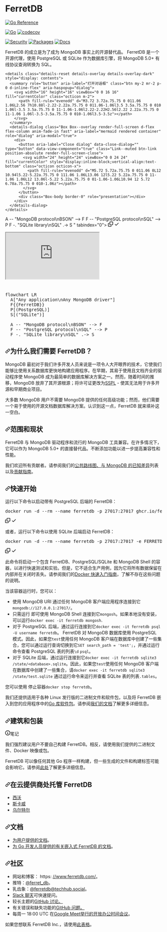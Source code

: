 # FerretDB

[![Go Reference](https://pkg.go.dev/badge/github.com/FerretDB/FerretDB/ferretdb.svg)](https://pkg.go.dev/github.com/FerretDB/FerretDB/ferretdb)

[![Go](https://github.com/FerretDB/FerretDB/actions/workflows/go.yml/badge.svg?branch=main)](https://github.com/FerretDB/FerretDB/actions/workflows/go.yml)
[![codecov](https://codecov.io/gh/FerretDB/FerretDB/branch/main/graph/badge.svg?token=JZ56XFT3DM)](https://codecov.io/gh/FerretDB/FerretDB)

[![Security](https://github.com/FerretDB/FerretDB/actions/workflows/security.yml/badge.svg?branch=main)](https://github.com/FerretDB/FerretDB/actions/workflows/security.yml)
[![Packages](https://github.com/FerretDB/FerretDB/actions/workflows/packages.yml/badge.svg?branch=main)](https://github.com/FerretDB/FerretDB/actions/workflows/packages.yml)
[![Docs](https://github.com/FerretDB/FerretDB/actions/workflows/docs.yml/badge.svg?branch=main)](https://github.com/FerretDB/FerretDB/actions/workflows/docs.yml)

<p dir="auto"><font style="vertical-align: inherit;"><font style="vertical-align: inherit;">FerretDB 的成立是为了成为 MongoDB 事实上的开源替代品。 FerretDB 是一个开源代理，使用 PostgreSQL 或 SQLite 作为数据库引擎，将 MongoDB 5.0+ 有线协议查询转换为 SQL。</font></font></p>
<section class="js-render-needs-enrichment render-needs-enrichment position-relative" data-identity="304f277b-708c-4bfa-a19d-8527a73ee434" data-host="https://viewscreen.githubusercontent.com" data-src="https://viewscreen.githubusercontent.com/markdown/mermaid?docs_host=https%3A%2F%2Fdocs.github.com" data-type="mermaid" aria-label="美人鱼渲染的输出容器">
  <div class="js-render-enrichment-target" data-json="{&quot;data&quot;:&quot;flowchart LR\n  A[\&quot;Any application\\nAny MongoDB driver\&quot;]\n  F{{FerretDB}}\n  P[(PostgreSQL)]\n  S[(\&quot;SQLite\&quot;)]\n\n  A -- \&quot;MongoDB protocol\\nBSON\&quot; --&amp;gt; F\n  F -- \&quot;PostgreSQL protocol\\nSQL\&quot; --&amp;gt; P\n  F -. \&quot;SQLite library\\nSQL\&quot; .-&amp;gt; S\n&quot;}" data-plain="flowchart LR
  A[&quot;Any application\nAny MongoDB driver&quot;]
  F{{FerretDB}}
  P[(PostgreSQL)]
  S[(&quot;SQLite&quot;)]

  A -- &quot;MongoDB protocol\nBSON&quot; --> F
  F -- &quot;PostgreSQL protocol\nSQL&quot; --> P
  F -. &quot;SQLite library\nSQL&quot; .-> S
" dir="auto"><!----><!----><div class="position-absolute top-0 pr-2 width-full d-flex flex-justify-end flex-items-center">
    
    <details class="details-reset details-overlay details-overlay-dark" style="display: contents">
      <summary role="button" aria-label="打开对话框" class="btn my-2 mr-2 p-0 d-inline-flex" aria-haspopup="dialog">
        <svg width="16" height="16" viewBox="0 0 16 16" fill="currentColor" class="octicon m-2">
          <path fill-rule="evenodd" d="M3.72 3.72a.75.75 0 011.06 1.06L2.56 7h10.88l-2.22-2.22a.75.75 0 011.06-1.06l3.5 3.5a.75.75 0 010 1.06l-3.5 3.5a.75.75 0 11-1.06-1.06l2.22-2.22H2.56l2.22 2.22a.75.75 0 11-1.06 1.06l-3.5-3.5a.75.75 0 010-1.06l3.5-3.5z"></path>
        </svg>
      </summary>
      <details-dialog class="Box Box--overlay render-full-screen d-flex flex-column anim-fade-in fast" aria-label="mermaid rendered container" role="dialog" aria-modal="true">
        <div>
          <button aria-label="Close dialog" data-close-dialog="" type="button" data-view-component="true" class="Link--muted btn-link position-absolute render-full-screen-close">
            <svg width="24" height="24" viewBox="0 0 24 24" fill="currentColor" style="display:inline-block;vertical-align:text-bottom" class="octicon octicon-x">
              <path fill-rule="evenodd" d="M5.72 5.72a.75.75 0 011.06 0L12 10.94l5.22-5.22a.75.75 0 111.06 1.06L13.06 12l5.22 5.22a.75.75 0 11-1.06 1.06L12 13.06l-5.22 5.22a.75.75 0 01-1.06-1.06L10.94 12 5.72 6.78a.75.75 0 010-1.06z"></path>
            </svg>
          </button>
          <div class="Box-body border-0" role="presentation"></div>
        </div>
      </details-dialog>
    </details>
  <!----><clipboard-copy class="btn my-2 js-clipboard-copy p-0 d-inline-flex tooltipped-no-delay" role="button" data-copy-feedback="Copied!" data-tooltip-direction="s" aria-label="复制美人鱼代码" value="flowchart LR
  A[&quot;Any application\nAny MongoDB driver&quot;]
  F{{FerretDB}}
  P[(PostgreSQL)]
  S[(&quot;SQLite&quot;)]

  A -- &quot;MongoDB protocol\nBSON&quot; --> F
  F -- &quot;PostgreSQL protocol\nSQL&quot; --> P
  F -. &quot;SQLite library\nSQL&quot; .-> S
" tabindex="0">
    <svg aria-hidden="true" height="16" viewBox="0 0 16 16" version="1.1" width="16" class="octicon octicon-copy js-clipboard-copy-icon m-2">
      <path fill-rule="evenodd" d="M0 6.75C0 5.784.784 5 1.75 5h1.5a.75.75 0 010 1.5h-1.5a.25.25 0 00-.25.25v7.5c0 .138.112.25.25.25h7.5a.25.25 0 00.25-.25v-1.5a.75.75 0 011.5 0v1.5A1.75 1.75 0 019.25 16h-7.5A1.75 1.75 0 010 14.25v-7.5z"></path>
      <path fill-rule="evenodd" d="M5 1.75C5 .784 5.784 0 6.75 0h7.5C15.216 0 16 .784 16 1.75v7.5A1.75 1.75 0 0114.25 11h-7.5A1.75 1.75 0 015 9.25v-7.5zm1.75-.25a.25.25 0 00-.25.25v7.5c0 .138.112.25.25.25h7.5a.25.25 0 00.25-.25v-7.5a.25.25 0 00-.25-.25h-7.5z"></path>
    </svg>
    <svg aria-hidden="true" height="16" viewBox="0 0 16 16" version="1.1" width="16" class="octicon octicon-check js-clipboard-check-icon color-fg-success d-none m-2">
      <path fill-rule="evenodd" d="M13.78 4.22a.75.75 0 010 1.06l-7.25 7.25a.75.75 0 01-1.06 0L2.22 9.28a.75.75 0 011.06-1.06L6 10.94l6.72-6.72a.75.75 0 011.06 0z"></path>
    </svg>
  </clipboard-copy>
  </div><!---->
    <div class="render-container color-bg-transparent js-render-target p-0 is-render-automatic is-render-requested is-render-ready" data-identity="304f277b-708c-4bfa-a19d-8527a73ee434" data-host="https://viewscreen.githubusercontent.com" data-type="mermaid" style="height: 180px;">
      <iframe role="presentation" class="render-viewer" sandbox="allow-scripts allow-same-origin allow-top-navigation allow-popups" src="https://viewscreen.githubusercontent.com/markdown/mermaid?docs_host=https%3A%2F%2Fdocs.github.com&amp;color_mode=light#304f277b-708c-4bfa-a19d-8527a73ee434" name="304f277b-708c-4bfa-a19d-8527a73ee434" data-content="{&quot;data&quot;:&quot;flowchart LR\n  A[\&quot;Any application\\nAny MongoDB driver\&quot;]\n  F{{FerretDB}}\n  P[(PostgreSQL)]\n  S[(\&quot;SQLite\&quot;)]\n\n  A -- \&quot;MongoDB protocol\\nBSON\&quot; --&amp;gt; F\n  F -- \&quot;PostgreSQL protocol\\nSQL\&quot; --&amp;gt; P\n  F -. \&quot;SQLite library\\nSQL\&quot; .-&amp;gt; S\n&quot;}">
      </iframe>
    </div>
  <!----><!----></div>
  <span class="js-render-enrichment-loader d-flex flex-justify-center flex-items-center width-full" style="min-height:100px" role="presentation" hidden="">
    <svg style="box-sizing: content-box; color: var(--color-icon-primary);" width="16" height="16" viewBox="0 0 16 16" fill="none" data-view-component="true" class="octospinner mx-auto anim-rotate">
  <circle cx="8" cy="8" r="7" stroke="currentColor" stroke-opacity="0.25" stroke-width="2" vector-effect="non-scaling-stroke" fill="none"></circle>
  <path d="M15 8a7.002 7.002 0 00-7-7" stroke="currentColor" stroke-width="2" stroke-linecap="round" vector-effect="non-scaling-stroke"></path>
</svg>
  </span>
<div class="js-render-enrichment-fallback"><div class="render-plaintext-hidden" dir="auto">
      <pre lang="mermaid" aria-label="Raw mermaid code">flowchart LR<font></font>
  A["Any application\nAny MongoDB driver"]<font></font>
  F{{FerretDB}}<font></font>
  P[(PostgreSQL)]<font></font>
  S[("SQLite")]<font></font>
<font></font>
  A -- "MongoDB protocol\nBSON" --&gt; F<font></font>
  F -- "PostgreSQL protocol\nSQL" --&gt; P<font></font>
  F -. "SQLite library\nSQL" .-&gt; S<font></font>
</pre>
    </div></div></section>

<h2 tabindex="-1" dir="auto"><a id="user-content-why-do-we-need-ferretdb" class="anchor" aria-hidden="true" tabindex="-1" href="#why-do-we-need-ferretdb"><svg class="octicon octicon-link" viewBox="0 0 16 16" version="1.1" width="16" height="16" aria-hidden="true"><path d="m7.775 3.275 1.25-1.25a3.5 3.5 0 1 1 4.95 4.95l-2.5 2.5a3.5 3.5 0 0 1-4.95 0 .751.751 0 0 1 .018-1.042.751.751 0 0 1 1.042-.018 1.998 1.998 0 0 0 2.83 0l2.5-2.5a2.002 2.002 0 0 0-2.83-2.83l-1.25 1.25a.751.751 0 0 1-1.042-.018.751.751 0 0 1-.018-1.042Zm-4.69 9.64a1.998 1.998 0 0 0 2.83 0l1.25-1.25a.751.751 0 0 1 1.042.018.751.751 0 0 1 .018 1.042l-1.25 1.25a3.5 3.5 0 1 1-4.95-4.95l2.5-2.5a3.5 3.5 0 0 1 4.95 0 .751.751 0 0 1-.018 1.042.751.751 0 0 1-1.042.018 1.998 1.998 0 0 0-2.83 0l-2.5 2.5a1.998 1.998 0 0 0 0 2.83Z"></path></svg></a><font style="vertical-align: inherit;"><font style="vertical-align: inherit;">为什么我们需要 FerretDB？</font></font></h2>
<p dir="auto"><font style="vertical-align: inherit;"><font style="vertical-align: inherit;">MongoDB 最初对于我们许多开发人员来说是一项令人大开眼界的技术，它使我们能够比使用关系数据库更快地构建应用程序。在早期，其易于使用且文档齐全的驱动程序使 MongoDB 成为最简单的数据库解决方案之一。然而，随着时间的推移，MongoDB 放弃了其开源根源；将许可证更改为</font></font><a href="https://www.mongodb.com/licensing/server-side-public-license" rel="nofollow"><font style="vertical-align: inherit;"><font style="vertical-align: inherit;">SSPL</font></font></a><font style="vertical-align: inherit;"><font style="vertical-align: inherit;"> - 使其无法用于许多开源和早期商业项目。</font></font></p>
<p dir="auto"><font style="vertical-align: inherit;"><font style="vertical-align: inherit;">大多数 MongoDB 用户不需要 MongoDB 提供的任何高级功能；然而，他们需要一个易于使用的开源文档数据库解决方案。认识到这一点，FerretDB 就来填补这一空白。</font></font></p>
<h2 tabindex="-1" dir="auto"><a id="user-content-scope-and-current-state" class="anchor" aria-hidden="true" tabindex="-1" href="#scope-and-current-state"><svg class="octicon octicon-link" viewBox="0 0 16 16" version="1.1" width="16" height="16" aria-hidden="true"><path d="m7.775 3.275 1.25-1.25a3.5 3.5 0 1 1 4.95 4.95l-2.5 2.5a3.5 3.5 0 0 1-4.95 0 .751.751 0 0 1 .018-1.042.751.751 0 0 1 1.042-.018 1.998 1.998 0 0 0 2.83 0l2.5-2.5a2.002 2.002 0 0 0-2.83-2.83l-1.25 1.25a.751.751 0 0 1-1.042-.018.751.751 0 0 1-.018-1.042Zm-4.69 9.64a1.998 1.998 0 0 0 2.83 0l1.25-1.25a.751.751 0 0 1 1.042.018.751.751 0 0 1 .018 1.042l-1.25 1.25a3.5 3.5 0 1 1-4.95-4.95l2.5-2.5a3.5 3.5 0 0 1 4.95 0 .751.751 0 0 1-.018 1.042.751.751 0 0 1-1.042.018 1.998 1.998 0 0 0-2.83 0l-2.5 2.5a1.998 1.998 0 0 0 0 2.83Z"></path></svg></a><font style="vertical-align: inherit;"><font style="vertical-align: inherit;">范围和现状</font></font></h2>
<p dir="auto"><font style="vertical-align: inherit;"><font style="vertical-align: inherit;">FerretDB 与 MongoDB 驱动程序和流行的 MongoDB 工具兼容。在许多情况下，它可以作为 MongoDB 5.0+ 的直接替代品。不断添加功能以进一步提高兼容性和性能。</font></font></p>
<p dir="auto"><font style="vertical-align: inherit;"><font style="vertical-align: inherit;">我们欢迎所有贡献者。请参阅我们的</font></font><a href="https://github.com/orgs/FerretDB/projects/2/views/1"><font style="vertical-align: inherit;"><font style="vertical-align: inherit;">公共路线图、</font></font></a><font style="vertical-align: inherit;"></font><a href="https://docs.ferretdb.io/diff/" rel="nofollow"><font style="vertical-align: inherit;"><font style="vertical-align: inherit;">与 MongoDB 的已知差异</font></font></a><font style="vertical-align: inherit;"><font style="vertical-align: inherit;">列表</font><font style="vertical-align: inherit;">以及</font></font><a href="/FerretDB/FerretDB/blob/main/CONTRIBUTING.md"><font style="vertical-align: inherit;"><font style="vertical-align: inherit;">贡献指南</font></font></a><font style="vertical-align: inherit;"><font style="vertical-align: inherit;">。</font></font></p>
<h2 tabindex="-1" dir="auto"><a id="user-content-quickstart" class="anchor" aria-hidden="true" tabindex="-1" href="#quickstart"><svg class="octicon octicon-link" viewBox="0 0 16 16" version="1.1" width="16" height="16" aria-hidden="true"><path d="m7.775 3.275 1.25-1.25a3.5 3.5 0 1 1 4.95 4.95l-2.5 2.5a3.5 3.5 0 0 1-4.95 0 .751.751 0 0 1 .018-1.042.751.751 0 0 1 1.042-.018 1.998 1.998 0 0 0 2.83 0l2.5-2.5a2.002 2.002 0 0 0-2.83-2.83l-1.25 1.25a.751.751 0 0 1-1.042-.018.751.751 0 0 1-.018-1.042Zm-4.69 9.64a1.998 1.998 0 0 0 2.83 0l1.25-1.25a.751.751 0 0 1 1.042.018.751.751 0 0 1 .018 1.042l-1.25 1.25a3.5 3.5 0 1 1-4.95-4.95l2.5-2.5a3.5 3.5 0 0 1 4.95 0 .751.751 0 0 1-.018 1.042.751.751 0 0 1-1.042.018 1.998 1.998 0 0 0-2.83 0l-2.5 2.5a1.998 1.998 0 0 0 0 2.83Z"></path></svg></a><font style="vertical-align: inherit;"><font style="vertical-align: inherit;">快速开始</font></font></h2>
<p dir="auto"><font style="vertical-align: inherit;"><font style="vertical-align: inherit;">运行以下命令以启动带有 PostgreSQL 后端的 FerretDB：</font></font></p>
<div class="highlight highlight-source-shell notranslate position-relative overflow-auto" dir="auto"><pre>docker run -d --rm --name ferretdb -p 27017:27017 ghcr.io/ferretdb/all-in-one</pre><div class="zeroclipboard-container">
    <clipboard-copy aria-label="Copy" class="ClipboardButton btn btn-invisible js-clipboard-copy m-2 p-0 tooltipped-no-delay d-flex flex-justify-center flex-items-center" data-copy-feedback="Copied!" data-tooltip-direction="w" value="docker run -d --rm --name ferretdb -p 27017:27017 ghcr.io/ferretdb/all-in-one" tabindex="0" role="button">
      <svg aria-hidden="true" height="16" viewBox="0 0 16 16" version="1.1" width="16" data-view-component="true" class="octicon octicon-copy js-clipboard-copy-icon">
    <path d="M0 6.75C0 5.784.784 5 1.75 5h1.5a.75.75 0 0 1 0 1.5h-1.5a.25.25 0 0 0-.25.25v7.5c0 .138.112.25.25.25h7.5a.25.25 0 0 0 .25-.25v-1.5a.75.75 0 0 1 1.5 0v1.5A1.75 1.75 0 0 1 9.25 16h-7.5A1.75 1.75 0 0 1 0 14.25Z"></path><path d="M5 1.75C5 .784 5.784 0 6.75 0h7.5C15.216 0 16 .784 16 1.75v7.5A1.75 1.75 0 0 1 14.25 11h-7.5A1.75 1.75 0 0 1 5 9.25Zm1.75-.25a.25.25 0 0 0-.25.25v7.5c0 .138.112.25.25.25h7.5a.25.25 0 0 0 .25-.25v-7.5a.25.25 0 0 0-.25-.25Z"></path>
</svg>
      <svg aria-hidden="true" height="16" viewBox="0 0 16 16" version="1.1" width="16" data-view-component="true" class="octicon octicon-check js-clipboard-check-icon color-fg-success d-none">
    <path d="M13.78 4.22a.75.75 0 0 1 0 1.06l-7.25 7.25a.75.75 0 0 1-1.06 0L2.22 9.28a.751.751 0 0 1 .018-1.042.751.751 0 0 1 1.042-.018L6 10.94l6.72-6.72a.75.75 0 0 1 1.06 0Z"></path>
</svg>
    </clipboard-copy>
  </div></div>
<p dir="auto"><font style="vertical-align: inherit;"><font style="vertical-align: inherit;">或者，运行以下命令以使用 SQLite 后端启动 FerretDB：</font></font></p>
<div class="highlight highlight-source-shell notranslate position-relative overflow-auto" dir="auto"><pre>docker run -d --rm --name ferretdb -p 27017:27017 -e FERRETDB_HANDLER=sqlite ghcr.io/ferretdb/all-in-one</pre><div class="zeroclipboard-container">
    <clipboard-copy aria-label="Copy" class="ClipboardButton btn btn-invisible js-clipboard-copy m-2 p-0 tooltipped-no-delay d-flex flex-justify-center flex-items-center" data-copy-feedback="Copied!" data-tooltip-direction="w" value="docker run -d --rm --name ferretdb -p 27017:27017 -e FERRETDB_HANDLER=sqlite ghcr.io/ferretdb/all-in-one" tabindex="0" role="button">
      <svg aria-hidden="true" height="16" viewBox="0 0 16 16" version="1.1" width="16" data-view-component="true" class="octicon octicon-copy js-clipboard-copy-icon">
    <path d="M0 6.75C0 5.784.784 5 1.75 5h1.5a.75.75 0 0 1 0 1.5h-1.5a.25.25 0 0 0-.25.25v7.5c0 .138.112.25.25.25h7.5a.25.25 0 0 0 .25-.25v-1.5a.75.75 0 0 1 1.5 0v1.5A1.75 1.75 0 0 1 9.25 16h-7.5A1.75 1.75 0 0 1 0 14.25Z"></path><path d="M5 1.75C5 .784 5.784 0 6.75 0h7.5C15.216 0 16 .784 16 1.75v7.5A1.75 1.75 0 0 1 14.25 11h-7.5A1.75 1.75 0 0 1 5 9.25Zm1.75-.25a.25.25 0 0 0-.25.25v7.5c0 .138.112.25.25.25h7.5a.25.25 0 0 0 .25-.25v-7.5a.25.25 0 0 0-.25-.25Z"></path>
</svg>
      <svg aria-hidden="true" height="16" viewBox="0 0 16 16" version="1.1" width="16" data-view-component="true" class="octicon octicon-check js-clipboard-check-icon color-fg-success d-none">
    <path d="M13.78 4.22a.75.75 0 0 1 0 1.06l-7.25 7.25a.75.75 0 0 1-1.06 0L2.22 9.28a.751.751 0 0 1 .018-1.042.751.751 0 0 1 1.042-.018L6 10.94l6.72-6.72a.75.75 0 0 1 1.06 0Z"></path>
</svg>
    </clipboard-copy>
  </div></div>
<p dir="auto"><font style="vertical-align: inherit;"><font style="vertical-align: inherit;">此命令将启动一个包含 FerretDB、PostgreSQL/SQLite 和 MongoDB Shell 的容器，以进行快速测试和实验。但是，它不适合生产用例，因为它将所有数据保留在内部并在关闭时丢失。请参阅我们的</font></font><a href="https://docs.ferretdb.io/quickstart-guide/docker/" rel="nofollow"><font style="vertical-align: inherit;"><font style="vertical-align: inherit;">Docker 快速入门指南</font></font></a><font style="vertical-align: inherit;"><font style="vertical-align: inherit;">，了解不存在这些问题的说明。</font></font></p>
<p dir="auto"><font style="vertical-align: inherit;"><font style="vertical-align: inherit;">当该容器运行时，您可以：</font></font></p>
<ul dir="auto">
<li><font style="vertical-align: inherit;"><font style="vertical-align: inherit;">使用 MongoDB URI 通过任何 MongoDB 客户端应用程序连接到它</font></font><code>mongodb://127.0.0.1:27017/</code><font style="vertical-align: inherit;"><font style="vertical-align: inherit;">。</font></font></li>
<li><font style="vertical-align: inherit;"><font style="vertical-align: inherit;">只需运行 即可使用 MongoDB Shell 连接到它</font></font><code>mongosh</code><font style="vertical-align: inherit;"><font style="vertical-align: inherit;">。如果本地没有安装，可以运行</font></font><code>docker exec -it ferretdb mongosh</code><font style="vertical-align: inherit;"><font style="vertical-align: inherit;">.</font></font></li>
<li><font style="vertical-align: inherit;"><font style="vertical-align: inherit;">对于 PostgreSQL 后端，通过运行连接到它</font></font><code>docker exec -it ferretdb psql -U username ferretdb</code><font style="vertical-align: inherit;"><font style="vertical-align: inherit;">。 FerretDB 对 MongoDB 数据库使用 PostgreSQL 模式。因此，如果您</font></font><code>test</code><font style="vertical-align: inherit;"><font style="vertical-align: inherit;">使用任何 MongoDB 客户端在数据库中创建了一些集合，您可以通过运行查询切换到它</font></font><code>SET search_path = 'test';</code><font style="vertical-align: inherit;"><font style="vertical-align: inherit;">，并通过运行命令查看 PostgreSQL 表的列表</font></font><code>\d</code> <code>psql</code><font style="vertical-align: inherit;"><font style="vertical-align: inherit;">。</font></font></li>
<li><font style="vertical-align: inherit;"><font style="vertical-align: inherit;">对于 SQLite 后端，通过运行连接到它</font></font><code>docker exec -it ferretdb sqlite3 /state/&lt;database&gt;.sqlite</code><font style="vertical-align: inherit;"><font style="vertical-align: inherit;">。因此，如果您</font></font><code>test</code><font style="vertical-align: inherit;"><font style="vertical-align: inherit;">使用任何 MongoDB 客户端在数据库中创建了一些集合，请</font></font><code>docker exec -it ferretdb sqlite3 /state/test.sqlite</code><font style="vertical-align: inherit;"><font style="vertical-align: inherit;">
通过运行命令来运行并查看 SQLite 表的列表</font></font><code>.tables</code><font style="vertical-align: inherit;"><font style="vertical-align: inherit;">。</font></font></li>
</ul>
<p dir="auto"><font style="vertical-align: inherit;"><font style="vertical-align: inherit;">您可以使用 停止容器</font></font><code>docker stop ferretdb</code><font style="vertical-align: inherit;"><font style="vertical-align: inherit;">。</font></font></p>
<p dir="auto"><font style="vertical-align: inherit;"><font style="vertical-align: inherit;">我们还提供适用于各种 Linux 发行版的二进制文件和软件包，以及将 FerretDB 嵌入到您的应用程序中的</font></font><a href="https://pkg.go.dev/github.com/FerretDB/FerretDB/ferretdb" rel="nofollow"><font style="vertical-align: inherit;"><font style="vertical-align: inherit;">Go 库软件包</font></font></a><font style="vertical-align: inherit;"><font style="vertical-align: inherit;">。请参阅</font></font><a href="https://docs.ferretdb.io/quickstart-guide/" rel="nofollow"><font style="vertical-align: inherit;"><font style="vertical-align: inherit;">我们的文档</font></font></a><font style="vertical-align: inherit;"><font style="vertical-align: inherit;">了解更多详细信息。</font></font></p>
<h2 tabindex="-1" dir="auto"><a id="user-content-building-and-packaging" class="anchor" aria-hidden="true" tabindex="-1" href="#building-and-packaging"><svg class="octicon octicon-link" viewBox="0 0 16 16" version="1.1" width="16" height="16" aria-hidden="true"><path d="m7.775 3.275 1.25-1.25a3.5 3.5 0 1 1 4.95 4.95l-2.5 2.5a3.5 3.5 0 0 1-4.95 0 .751.751 0 0 1 .018-1.042.751.751 0 0 1 1.042-.018 1.998 1.998 0 0 0 2.83 0l2.5-2.5a2.002 2.002 0 0 0-2.83-2.83l-1.25 1.25a.751.751 0 0 1-1.042-.018.751.751 0 0 1-.018-1.042Zm-4.69 9.64a1.998 1.998 0 0 0 2.83 0l1.25-1.25a.751.751 0 0 1 1.042.018.751.751 0 0 1 .018 1.042l-1.25 1.25a3.5 3.5 0 1 1-4.95-4.95l2.5-2.5a3.5 3.5 0 0 1 4.95 0 .751.751 0 0 1-.018 1.042.751.751 0 0 1-1.042.018 1.998 1.998 0 0 0-2.83 0l-2.5 2.5a1.998 1.998 0 0 0 0 2.83Z"></path></svg></a><font style="vertical-align: inherit;"><font style="vertical-align: inherit;">建筑和包装</font></font></h2>

<div class="markdown-alert markdown-alert-note" dir="auto"><p class="markdown-alert-title" dir="auto"><svg class="octicon octicon-info mr-2" viewBox="0 0 16 16" version="1.1" width="16" height="16" aria-hidden="true"><path d="M0 8a8 8 0 1 1 16 0A8 8 0 0 1 0 8Zm8-6.5a6.5 6.5 0 1 0 0 13 6.5 6.5 0 0 0 0-13ZM6.5 7.75A.75.75 0 0 1 7.25 7h1a.75.75 0 0 1 .75.75v2.75h.25a.75.75 0 0 1 0 1.5h-2a.75.75 0 0 1 0-1.5h.25v-2h-.25a.75.75 0 0 1-.75-.75ZM8 6a1 1 0 1 1 0-2 1 1 0 0 1 0 2Z"></path></svg><font style="vertical-align: inherit;"><font style="vertical-align: inherit;">笔记</font></font></p><p dir="auto"><font style="vertical-align: inherit;"><font style="vertical-align: inherit;">我们强烈建议用户不要自己构建 FerretDB。相反，请使用我们提供的二进制文件、Docker 映像或包。</font></font></p>
</div>

<p dir="auto"><font style="vertical-align: inherit;"><font style="vertical-align: inherit;">FerretDB 可以像任何其他 Go 程序一样构建，但一些生成的文件和构建标签可能会影响它。请参阅</font></font><a href="https://pkg.go.dev/github.com/FerretDB/FerretDB/build/version" rel="nofollow"><font style="vertical-align: inherit;"><font style="vertical-align: inherit;">此处</font></font></a><font style="vertical-align: inherit;"><font style="vertical-align: inherit;">了解更多详细信息。</font></font></p>
<h2 tabindex="-1" dir="auto"><a id="user-content-managed-ferretdb-at-cloud-providers" class="anchor" aria-hidden="true" tabindex="-1" href="#managed-ferretdb-at-cloud-providers"><svg class="octicon octicon-link" viewBox="0 0 16 16" version="1.1" width="16" height="16" aria-hidden="true"><path d="m7.775 3.275 1.25-1.25a3.5 3.5 0 1 1 4.95 4.95l-2.5 2.5a3.5 3.5 0 0 1-4.95 0 .751.751 0 0 1 .018-1.042.751.751 0 0 1 1.042-.018 1.998 1.998 0 0 0 2.83 0l2.5-2.5a2.002 2.002 0 0 0-2.83-2.83l-1.25 1.25a.751.751 0 0 1-1.042-.018.751.751 0 0 1-.018-1.042Zm-4.69 9.64a1.998 1.998 0 0 0 2.83 0l1.25-1.25a.751.751 0 0 1 1.042.018.751.751 0 0 1 .018 1.042l-1.25 1.25a3.5 3.5 0 1 1-4.95-4.95l2.5-2.5a3.5 3.5 0 0 1 4.95 0 .751.751 0 0 1-.018 1.042.751.751 0 0 1-1.042.018 1.998 1.998 0 0 0-2.83 0l-2.5 2.5a1.998 1.998 0 0 0 0 2.83Z"></path></svg></a><font style="vertical-align: inherit;"><font style="vertical-align: inherit;">在云提供商处托管 FerretDB</font></font></h2>
<ul dir="auto">
<li><a href="https://www.civo.com/marketplace/FerretDB" rel="nofollow"><font style="vertical-align: inherit;"><font style="vertical-align: inherit;">西沃</font></font></a></li>
<li><a href="https://www.scaleway.com/en/managed-document-database/" rel="nofollow"><font style="vertical-align: inherit;"><font style="vertical-align: inherit;">斯卡威</font></font></a></li>
<li><a href="https://www.vultr.com/products/managed-databases/ferretdb/" rel="nofollow"><font style="vertical-align: inherit;"><font style="vertical-align: inherit;">乌尔特尔</font></font></a></li>
</ul>
<h2 tabindex="-1" dir="auto"><a id="user-content-documentation" class="anchor" aria-hidden="true" tabindex="-1" href="#documentation"><svg class="octicon octicon-link" viewBox="0 0 16 16" version="1.1" width="16" height="16" aria-hidden="true"><path d="m7.775 3.275 1.25-1.25a3.5 3.5 0 1 1 4.95 4.95l-2.5 2.5a3.5 3.5 0 0 1-4.95 0 .751.751 0 0 1 .018-1.042.751.751 0 0 1 1.042-.018 1.998 1.998 0 0 0 2.83 0l2.5-2.5a2.002 2.002 0 0 0-2.83-2.83l-1.25 1.25a.751.751 0 0 1-1.042-.018.751.751 0 0 1-.018-1.042Zm-4.69 9.64a1.998 1.998 0 0 0 2.83 0l1.25-1.25a.751.751 0 0 1 1.042.018.751.751 0 0 1 .018 1.042l-1.25 1.25a3.5 3.5 0 1 1-4.95-4.95l2.5-2.5a3.5 3.5 0 0 1 4.95 0 .751.751 0 0 1-.018 1.042.751.751 0 0 1-1.042.018 1.998 1.998 0 0 0-2.83 0l-2.5 2.5a1.998 1.998 0 0 0 0 2.83Z"></path></svg></a><font style="vertical-align: inherit;"><font style="vertical-align: inherit;">文档</font></font></h2>
<ul dir="auto">
<li><a href="https://docs.ferretdb.io/" rel="nofollow"><font style="vertical-align: inherit;"><font style="vertical-align: inherit;">为用户提供的文档</font></font></a><font style="vertical-align: inherit;"><font style="vertical-align: inherit;">。</font></font></li>
<li><a href="https://pkg.go.dev/github.com/FerretDB/FerretDB/ferretdb" rel="nofollow"><font style="vertical-align: inherit;"><font style="vertical-align: inherit;">为 Go 开发人员提供的有关嵌入式 FerretDB 的文档</font></font></a><font style="vertical-align: inherit;"><font style="vertical-align: inherit;">。</font></font></li>
</ul>
<h2 tabindex="-1" dir="auto"><a id="user-content-community" class="anchor" aria-hidden="true" tabindex="-1" href="#community"><svg class="octicon octicon-link" viewBox="0 0 16 16" version="1.1" width="16" height="16" aria-hidden="true"><path d="m7.775 3.275 1.25-1.25a3.5 3.5 0 1 1 4.95 4.95l-2.5 2.5a3.5 3.5 0 0 1-4.95 0 .751.751 0 0 1 .018-1.042.751.751 0 0 1 1.042-.018 1.998 1.998 0 0 0 2.83 0l2.5-2.5a2.002 2.002 0 0 0-2.83-2.83l-1.25 1.25a.751.751 0 0 1-1.042-.018.751.751 0 0 1-.018-1.042Zm-4.69 9.64a1.998 1.998 0 0 0 2.83 0l1.25-1.25a.751.751 0 0 1 1.042.018.751.751 0 0 1 .018 1.042l-1.25 1.25a3.5 3.5 0 1 1-4.95-4.95l2.5-2.5a3.5 3.5 0 0 1 4.95 0 .751.751 0 0 1-.018 1.042.751.751 0 0 1-1.042.018 1.998 1.998 0 0 0-2.83 0l-2.5 2.5a1.998 1.998 0 0 0 0 2.83Z"></path></svg></a><font style="vertical-align: inherit;"><font style="vertical-align: inherit;">社区</font></font></h2>
<ul dir="auto">
<li><font style="vertical-align: inherit;"><font style="vertical-align: inherit;">网站和博客： https: </font></font><a href="https://www.ferretdb.com/" rel="nofollow"><font style="vertical-align: inherit;"><font style="vertical-align: inherit;">//www.ferretdb.com/</font></font></a><font style="vertical-align: inherit;"><font style="vertical-align: inherit;">。</font></font></li>
<li><font style="vertical-align: inherit;"><font style="vertical-align: inherit;">推特：</font></font><a href="https://twitter.com/ferret_db" rel="nofollow"><font style="vertical-align: inherit;"><font style="vertical-align: inherit;">@ferret_db</font></font></a><font style="vertical-align: inherit;"><font style="vertical-align: inherit;">。</font></font></li>
<li><font style="vertical-align: inherit;"><font style="vertical-align: inherit;">乳齿象：</font></font><a href="https://techhub.social/@ferretdb" rel="nofollow"><font style="vertical-align: inherit;"><font style="vertical-align: inherit;">@ferretdb@techhub.social</font></font></a><font style="vertical-align: inherit;"><font style="vertical-align: inherit;">。</font></font></li>
<li><a href="https://join.slack.com/t/ferretdb/shared_invite/zt-zqe9hj8g-ZcMG3~5Cs5u9uuOPnZB8~A" rel="nofollow"><font style="vertical-align: inherit;"><font style="vertical-align: inherit;">Slack 聊天</font></font></a><font style="vertical-align: inherit;"><font style="vertical-align: inherit;">可快速提问。</font></font></li>
<li><a href="https://github.com/FerretDB/FerretDB/discussions"><font style="vertical-align: inherit;"></font></a><font style="vertical-align: inherit;"><font style="vertical-align: inherit;">较长主题的</font><a href="https://github.com/FerretDB/FerretDB/discussions"><font style="vertical-align: inherit;">GitHub 讨论。</font></a></font></li>
<li><a href="https://github.com/FerretDB/FerretDB/issues"><font style="vertical-align: inherit;"></font></a><font style="vertical-align: inherit;"><font style="vertical-align: inherit;">有关错误和缺失功能的</font><a href="https://github.com/FerretDB/FerretDB/issues"><font style="vertical-align: inherit;">GitHub 问题。</font></a></font></li>
<li><a href="https://calendar.google.com/event?action=TEMPLATE&amp;tmeid=NjNkdTkyN3VoNW5zdHRiaHZybXFtb2l1OWtfMjAyMTEyMTNUMTgwMDAwWiBjX24zN3RxdW9yZWlsOWIwMm0wNzQwMDA3MjQ0QGc&amp;tmsrc=c_n37tquoreil9b02m0740007244%40group.calendar.google.com&amp;scp=ALL" rel="nofollow"><font style="vertical-align: inherit;"></font></a><font style="vertical-align: inherit;"><font style="vertical-align: inherit;">
每周一 18:00 UTC 在</font></font><a href="https://meet.google.com/mcb-arhw-qbq" rel="nofollow"><font style="vertical-align: inherit;"><font style="vertical-align: inherit;">Google Meet举行</font></font></a><font style="vertical-align: inherit;"><a href="https://calendar.google.com/event?action=TEMPLATE&amp;tmeid=NjNkdTkyN3VoNW5zdHRiaHZybXFtb2l1OWtfMjAyMTEyMTNUMTgwMDAwWiBjX24zN3RxdW9yZWlsOWIwMm0wNzQwMDA3MjQ0QGc&amp;tmsrc=c_n37tquoreil9b02m0740007244%40group.calendar.google.com&amp;scp=ALL" rel="nofollow"><font style="vertical-align: inherit;">的开放办公时间会议</font></a><font style="vertical-align: inherit;">。</font></font></li>
</ul>
<p dir="auto"><font style="vertical-align: inherit;"><font style="vertical-align: inherit;">如果您想联系 FerretDB Inc.，请使用</font></font><a href="https://www.ferretdb.com/contact/" rel="nofollow"><font style="vertical-align: inherit;"><font style="vertical-align: inherit;">此表格</font></font></a><font style="vertical-align: inherit;"><font style="vertical-align: inherit;">。</font></font></p>
</article></div>
